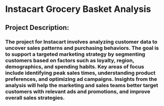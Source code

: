 # Instacart Grocery Basket Analysis
## Project Description:

### The project for Instacart involves analyzing customer data to uncover sales patterns and purchasing behaviors. The goal is to support a targeted marketing strategy by segmenting customers based on factors such as loyalty, region, demographics, and spending habits. Key areas of focus include identifying peak sales times, understanding product preferences, and optimizing ad campaigns. Insights from the analysis will help the marketing and sales teams better target customers with relevant ads and promotions, and improve overall sales strategies.

